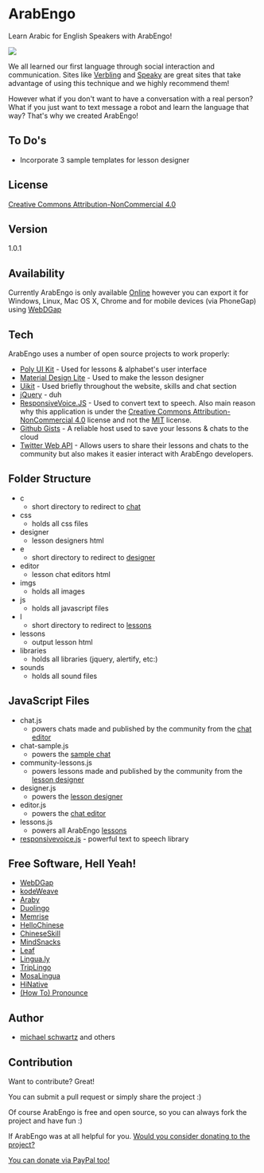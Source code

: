 # ArabEngo
Learn Arabic for English Speakers with ArabEngo!

![](https://raw.githubusercontent.com/mikethedj4/ArabEngo/gh-pages/imgs/screenshots/arabengo_app.png)

We all learned our first language through social interaction and communication. Sites like [Verbling](https://www.verbling.com/community) and [Speaky](https://www.speaky.com/) are great sites that take advantage of using this technique and we highly recommend them!

However what if you don't want to have a conversation with a real person? What if you just want to text message a robot and learn the language that way? That's why we created ArabEngo!

To Do's
-------------
- Incorporate 3 sample templates for lesson designer

License
-------------

[Creative Commons Attribution-NonCommercial 4.0](https://github.com/mikethedj4/ArabEngo/blob/gh-pages/LICENSE.md)

Version
-------------

1.0.1

Availability
-------------

Currently ArabEngo is only available [Online](https://mikethedj4.github.io/ArabEngo/) however you can export it for Windows, Linux, Mac OS X, Chrome and for mobile devices (via PhoneGap) using [WebDGap](https://mikethedj4.github.io/WebDGap/)

Tech
-------------

ArabEngo uses a number of open source projects to work properly:

* [Poly UI Kit](https://github.com/Guilh/Poly) - Used for lessons & alphabet's user interface 
* [Material Design Lite](https://getmdl.io/) - Used to make the lesson designer
* [Uikit](https://getuikit.com) - Used briefly throughout the website, skills and chat section
* [jQuery](http://jquery.com/) - duh
* [ResponsiveVoice.JS](https://responsivevoice.org/) - Used to convert text to speech. Also main reason why this application is under the [Creative Commons Attribution-NonCommercial 4.0](https://github.com/mikethedj4/ArabEngo/blob/gh-pages/LICENSE.md) license and not the [MIT](https://opensource.org/licenses/MIT) license.
* [Github Gists](https://developer.github.com/v3/gists/) - A reliable host used to save your lessons & chats to the cloud
* [Twitter Web API](https://dev.twitter.com/web/embedded-timelines) - Allows users to share their lessons and chats to the community but also makes it easier interact with ArabEngo developers.

Folder Structure
-------------
- c
  - short directory to redirect to [chat](http://mikethedj4.github.io/ArabEngo/chat/)
- css
  - holds all css files
- designer
  - lesson designers html
- e
  - short directory to redirect to [designer](http://mikethedj4.github.io/ArabEngo/designer/)
- editor
  - lesson chat editors html
- imgs
  - holds all images
- js
  - holds all javascript files
- l
  - short directory to redirect to [lessons](http://mikethedj4.github.io/ArabEngo/lessons/)
- lessons
  - output lesson html
- libraries
  - holds all libraries (jquery, alertify, etc:)
- sounds
  - holds all sound files

JavaScript Files
-------------
- chat.js
  - powers chats made and published by the community from the [chat editor](http://mikethedj4.github.io/ArabEngo/editor/)
- chat-sample.js
  - powers the [sample chat](http://mikethedj4.github.io/ArabEngo/lessons/kareem.html)
- community-lessons.js
  - powers lessons made and published by the community from the [lesson designer](http://mikethedj4.github.io/ArabEngo/designer/)
- designer.js
  - powers the [lesson designer](http://mikethedj4.github.io/ArabEngo/designer/)
- editor.js
  - powers the [chat editor](http://mikethedj4.github.io/ArabEngo/editor/)
- lessons.js
  - powers all ArabEngo [lessons](http://mikethedj4.github.io/ArabEngo/lessons/)
- [responsivevoice.js](https://responsivevoice.org/)  - powerful text to speech library

Free Software, Hell Yeah!
-------------

- [WebDGap](https://mikethedj4.github.io/WebDGap/)
- [kodeWeave](https://mikethedj4.github.io/kodeWeave/)
- [Araby](https://itunes.apple.com/us/app/learn-arabic-language-with-araby/id1070554896?mt=8)
- [Duolingo](https://duolingo.com/)
- [Memrise](https://memrise.com/)
- [HelloChinese](http://www.hellochinese.cc/)
- [ChineseSkill](http://www.chinese-skill.com/cs.html)
- [MindSnacks](https://www.mindsnacks.com/)
- [Leaf](https://www.leaf.how/)
- [Lingua.ly](https://webapp.lingua.ly/)
- [TripLingo](http://www.triplingo.com/)
- [MosaLingua](https://ees6.app.link/lifes)
- [HiNative](https://hinative.com/)
- [(How To) Pronounce](http://howtopronounce.dafterapps.com/)

Author
-------------

- [michael schwartz](http://mikethedj4.github.io/) and others

Contribution
-------------

Want to contribute? Great!  

You can submit a pull request or simply share the project :)

Of course ArabEngo is free and open source, so you can always fork the project and have fun :)

If ArabEngo was at all helpful for you. [Would you consider donating to the project?](https://cash.me/$mschwar4)

[You can donate via PayPal too!](https://www.paypal.me/mikethedj4)
